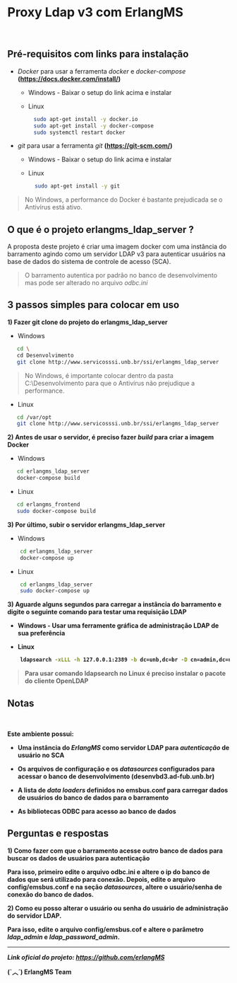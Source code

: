 # Proxy Ldap v3 com ErlangMS

<br>

## Pré-requisitos com links para instalação

- *Docker* para usar a ferramenta *docker* e *docker-compose* **(https://docs.docker.com/install/)**

    * Windows  - Baixar o setup do link acima e instalar

    * Linux
    ```bash
         sudo apt-get install -y docker.io
         sudo apt-get install -y docker-compose
         sudo systemctl restart docker
    ```



- *git* para usar a ferramenta *git*  **(https://git-scm.com/)**

    * Windows  - Baixar o setup do link acima e instalar

    * Linux
         ```bash
           sudo apt-get install -y git
        ```


> No Windows, a performance do Docker é bastante prejudicada se o Antivírus está ativo.



## O que é o projeto erlangms_ldap_server ?

A proposta deste projeto é criar uma imagem docker com uma instância do 
barramento agindo como um servidor LDAP v3 para autenticar usuários na base de dados do sistema de controle de acesso (SCA).

> O barramento autentica por padrão no banco de desenvolvimento mas pode ser alterado no arquivo *odbc.ini*



## 3 passos simples para colocar em uso


<b> 1) Fazer git clone do projeto do erlangms_ldap_server</b>


- Windows
```bash
   cd \
   cd Desenvolvimento
   git clone http://www.servicosssi.unb.br/ssi/erlangms_ldap_server
```

> No Windows, é importante colocar dentro da pasta C:\Desenvolvimento para que o Antivírus não prejudique a performance.

- Linux
```bash
   cd /var/opt
   git clone http://www.servicosssi.unb.br/ssi/erlangms_ldap_server
```


<b>2) Antes de usar o servidor, é preciso fazer *build* para criar a imagem Docker</b>


- Windows
```bash
   cd erlangms_ldap_server
   docker-compose build 
```

- Linux
```bash
   cd erlangms_frontend
   sudo docker-compose build 
```


<b>3) Por último, subir o servidor **erlangms_ldap_server** </b>


- Windows
```bash
    cd erlangms_ldap_server
    docker-compose up
```

- Linux
```bash
    cd erlangms_ldap_server
    sudo docker-compose up
```


<b>3) Aguarde alguns segundos para carregar a instância do barramento e digite o seguinte comando para testar uma requisição LDAP


- Windows - Usar uma ferramente gráfica de administração LDAP de sua preferência

- Linux
```bash
    ldapsearch -xLLL -h 127.0.0.1:2389 -b dc=unb,dc=br -D cn=admin,dc=unb,dc=br uid=geral -w 123456
```

> Para usar comando ldapsearch no Linux é preciso instalar o pacote do cliente OpenLDAP


## Notas

<br>

Este ambiente possui:
 

* Uma instância do *ErlangMS* como servidor LDAP para *autenticação* de usuário no SCA

* Os arquivos de configuração e os *datasources* configurados para acessar o banco de desenvolvimento (desenvbd3.ad-fub.unb.br)

* A lista de *data loaders* definidos no emsbus.conf para carregar dados de usuários do banco de dados para o barramento

* As bibliotecas ODBC para acesso ao banco de dados


## Perguntas e respostas

<b> 1) Como fazer com que o barramento acesse outro banco de dados para buscar os dados de usuários para autenticação</b>

Para isso, primeiro edite o arquivo odbc.ini e altere o ip do banco de dados que será utilizado para conexão. Depois, edite o arquivo config/emsbus.conf e
na seção *datasources*, altere o usuário/senha de conexão do banco de dados.


<b> 2) Como eu posso alterar o usuário ou senha do usuário de administração do servidor LDAP.</b>

Para isso, edite o arquivo config/emsbus.cof e altere o parâmetro *ldap_admin* e *ldap_password_admin*.



---

*Link oficial do projeto: https://github.com/erlangMS*

**(`︿´)   ErlangMS Team**
